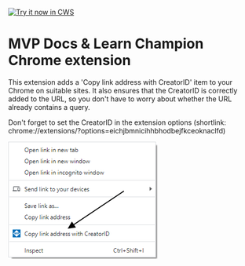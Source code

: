 <a target="_blank" href="https://chrome.google.com/webstore/detail/mvp-docs-learn-champion-e/eichjbmnicihhbhodbejfkceoknaclfd">![Try it now in CWS](https://raw.github.com/GoogleChrome/chrome-app-samples/master/tryitnowbutton.png "Click here to install this sample from the Chrome Web Store")</a>

# MVP Docs & Learn Champion Chrome extension

This extension adds a 'Copy link address with CreatorID' item to your Chrome on suitable sites.
It also ensures that the CreatorID is correctly added to the URL, so you don't have to worry about whether the URL already contains a query.

Don't forget to set the CreatorID in the extension options (shortlink: chrome://extensions/?options=eichjbmnicihhbhodbejfkceoknaclfd)

![Image of the context menue](./assets/context_menue.png)
